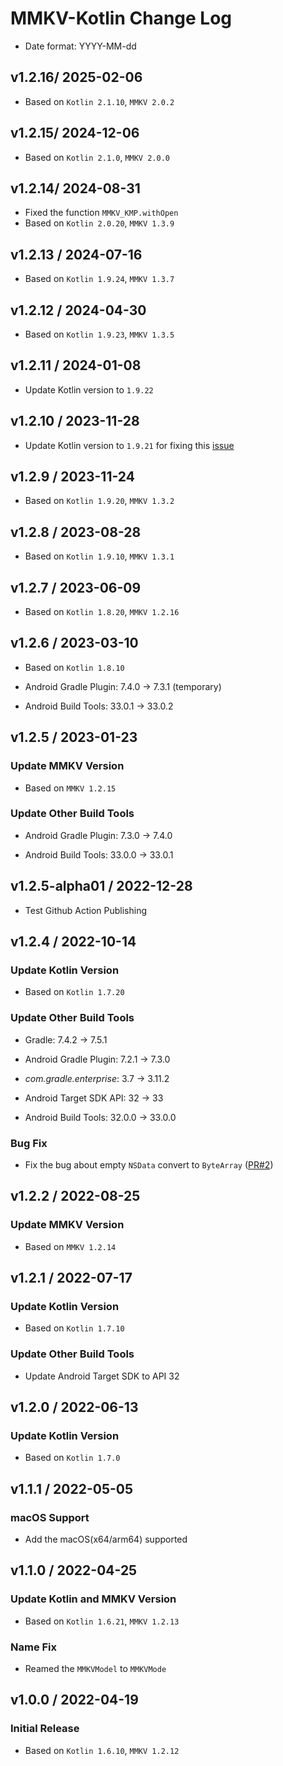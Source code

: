 # MMKV-Kotlin Change Log

- Date format: YYYY-MM-dd

## v1.2.16/ 2025-02-06

* Based on `Kotlin 2.1.10`, `MMKV 2.0.2`

## v1.2.15/ 2024-12-06

* Based on `Kotlin 2.1.0`, `MMKV 2.0.0`

## v1.2.14/ 2024-08-31

* Fixed the function `MMKV_KMP.withOpen`
* Based on `Kotlin 2.0.20`, `MMKV 1.3.9`

## v1.2.13 / 2024-07-16

* Based on `Kotlin 1.9.24`, `MMKV 1.3.7`

## v1.2.12 / 2024-04-30

* Based on `Kotlin 1.9.23`, `MMKV 1.3.5`

## v1.2.11 / 2024-01-08

* Update Kotlin version to `1.9.22`

## v1.2.10 / 2023-11-28

* Update Kotlin version to `1.9.21` for fixing this [issue](https://youtrack.jetbrains.com/issue/KT-62515)

## v1.2.9 / 2023-11-24

* Based on `Kotlin 1.9.20`, `MMKV 1.3.2`

## v1.2.8 / 2023-08-28

* Based on `Kotlin 1.9.10`, `MMKV 1.3.1`

## v1.2.7 / 2023-06-09

* Based on `Kotlin 1.8.20`, `MMKV 1.2.16`

## v1.2.6 / 2023-03-10

* Based on `Kotlin 1.8.10`

* Android Gradle Plugin: 7.4.0 -> 7.3.1 (temporary)
* Android Build Tools: 33.0.1 -> 33.0.2

## v1.2.5 / 2023-01-23

### Update MMKV Version

* Based on `MMKV 1.2.15`

### Update Other Build Tools

* Android Gradle Plugin: 7.3.0 -> 7.4.0

* Android Build Tools: 33.0.0 -> 33.0.1

## v1.2.5-alpha01 / 2022-12-28

* Test Github Action Publishing

## v1.2.4 / 2022-10-14

### Update Kotlin Version

* Based on `Kotlin 1.7.20`

### Update Other Build Tools

* Gradle: 7.4.2 -> 7.5.1

* Android Gradle Plugin: 7.2.1 -> 7.3.0

* *com.gradle.enterprise*: 3.7 -> 3.11.2

* Android Target SDK API: 32 -> 33

* Android Build Tools: 32.0.0 -> 33.0.0

### Bug Fix

* Fix the bug about empty `NSData` convert to `ByteArray` ([PR#2](https://github.com/ctripcorp/mmkv-kotlin/pull/2))

## v1.2.2 / 2022-08-25

### Update MMKV Version

* Based on `MMKV 1.2.14`

## v1.2.1 / 2022-07-17

### Update Kotlin Version

* Based on `Kotlin 1.7.10`

### Update Other Build Tools

* Update Android Target SDK to API 32

## v1.2.0 / 2022-06-13

### Update Kotlin Version

* Based on `Kotlin 1.7.0`

## v1.1.1 / 2022-05-05

### macOS Support

* Add the macOS(x64/arm64) supported

## v1.1.0 / 2022-04-25

### Update Kotlin and MMKV Version

* Based on `Kotlin 1.6.21`, `MMKV 1.2.13`

### Name Fix

* Reamed the `MMKVModel` to `MMKVMode`

## v1.0.0 / 2022-04-19

### Initial Release

* Based on `Kotlin 1.6.10`, `MMKV 1.2.12`
